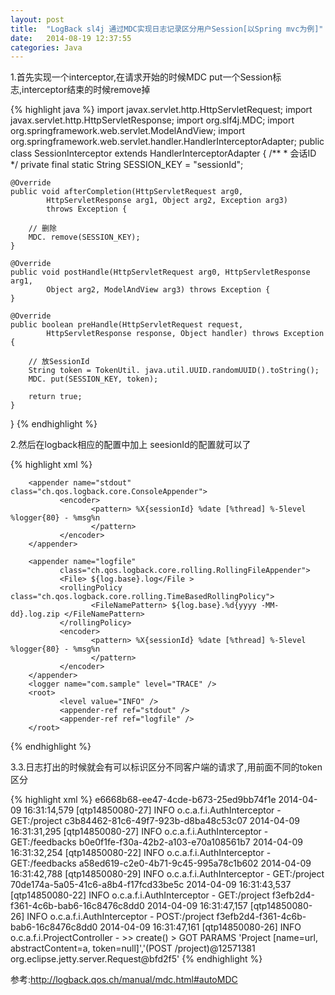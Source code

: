 ```yaml
---
layout: post
title:  "LogBack sl4j 通过MDC实现日志记录区分用户Session[以Spring mvc为例]"
date:   2014-08-19 12:37:55
categories: Java
---
```


1.首先实现一个interceptor,在请求开始的时候MDC put一个Session标志,interceptor结束的时候remove掉

{% highlight java %}
import javax.servlet.http.HttpServletRequest;
import javax.servlet.http.HttpServletResponse;
import org.slf4j.MDC;
import org.springframework.web.servlet.ModelAndView;
import org.springframework.web.servlet.handler.HandlerInterceptorAdapter;
public class SessionInterceptor extends HandlerInterceptorAdapter {
    /**
     * 会话ID
     */
    private final static String SESSION_KEY = "sessionId";

    @Override
    public void afterCompletion(HttpServletRequest arg0,
            HttpServletResponse arg1, Object arg2, Exception arg3)
            throws Exception {

        // 删除
        MDC. remove(SESSION_KEY);
    }

    @Override
    public void postHandle(HttpServletRequest arg0, HttpServletResponse arg1,
            Object arg2, ModelAndView arg3) throws Exception {
    }

    @Override
    public boolean preHandle(HttpServletRequest request,
            HttpServletResponse response, Object handler) throws Exception {

        // 放SessionId
        String token = TokenUtil. java.util.UUID.randomUUID().toString();
        MDC. put(SESSION_KEY, token);

        return true;
    }
}
{% endhighlight %}

2.然后在logback相应的配置中加上 seesionId的配置就可以了

{% highlight xml %}
<?xml version="1.0" encoding="UTF-8"?>
<configuration>
        <property name="log.base" value="./log/logback" />

        <appender name="stdout" class="ch.qos.logback.core.ConsoleAppender">
               <encoder>
                      <pattern> %X{sessionId} %date [%thread] %-5level %logger{80} - %msg%n
                      </pattern>
               </encoder>
        </appender>

        <appender name="logfile"
               class="ch.qos.logback.core.rolling.RollingFileAppender">
               <File> ${log.base}.log</File >
               <rollingPolicy class="ch.qos.logback.core.rolling.TimeBasedRollingPolicy">
                      <FileNamePattern> ${log.base}.%d{yyyy -MM-dd}.log.zip </FileNamePattern>
               </rollingPolicy>
               <encoder>
                      <pattern> %X{sessionId} %date [%thread] %-5level %logger{80} - %msg%n
                      </pattern>
               </encoder>
        </appender>
        <logger name="com.sample" level="TRACE" />
        <root>
               <level value="INFO" />
               <appender-ref ref="stdout" />
               <appender-ref ref="logfile" />
        </root>
</configuration>
{% endhighlight %}

3.3.日志打出的时候就会有可以标识区分不同客户端的请求了,用前面不同的token区分

{% highlight xml %}
e6668b68-ee47-4cde-b673-25ed9bb74f1e 2014-04-09 16:31:14,579 [qtp14850080-27] INFO  o.c.a.f.i.AuthInterceptor - GET:/project
c3b84462-81c6-49f7-923b-d8ba48c53c07 2014-04-09 16:31:31,295 [qtp14850080-27] INFO  o.c.a.f.i.AuthInterceptor - GET:/feedbacks
b0e0f1fe-f30a-42b2-a103-e70a108561b7 2014-04-09 16:31:32,254 [qtp14850080-22] INFO  o.c.a.f.i.AuthInterceptor - GET:/feedbacks
a58ed619-c2e0-4b71-9c45-995a78c1b602 2014-04-09 16:31:42,788 [qtp14850080-29] INFO  o.c.a.f.i.AuthInterceptor - GET:/project
70de174a-5a05-41c6-a8b4-f17fcd33be5c 2014-04-09 16:31:43,537 [qtp14850080-22] INFO  o.c.a.f.i.AuthInterceptor - GET:/project
f3efb2d4-f361-4c6b-bab6-16c8476c8dd0 2014-04-09 16:31:47,157 [qtp14850080-26] INFO  o.c.a.f.i.AuthInterceptor - POST:/project
f3efb2d4-f361-4c6b-bab6-16c8476c8dd0 2014-04-09 16:31:47,161 [qtp14850080-26] INFO  o.c.a.f.i.ProjectController - >> create() > GOT PARAMS 'Project [name=url, abstractContent=a, token=null]','(POST /project)@12571381 org.eclipse.jetty.server.Request@bfd2f5'
{% endhighlight %}

参考:http://logback.qos.ch/manual/mdc.html#autoMDC
